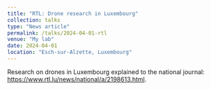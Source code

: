```yaml
---
title: "RTL: Drone research in Luxembourg"
collection: talks
type: "News article"
permalink: /talks/2024-04-01-rtl
venue: "My lab"
date: 2024-04-01
location: "Esch-sur-Alzette, Luxembourg"
---
```


Research on drones in Luxembourg explained to the national journal: https://www.rtl.lu/news/national/a/2198613.html.